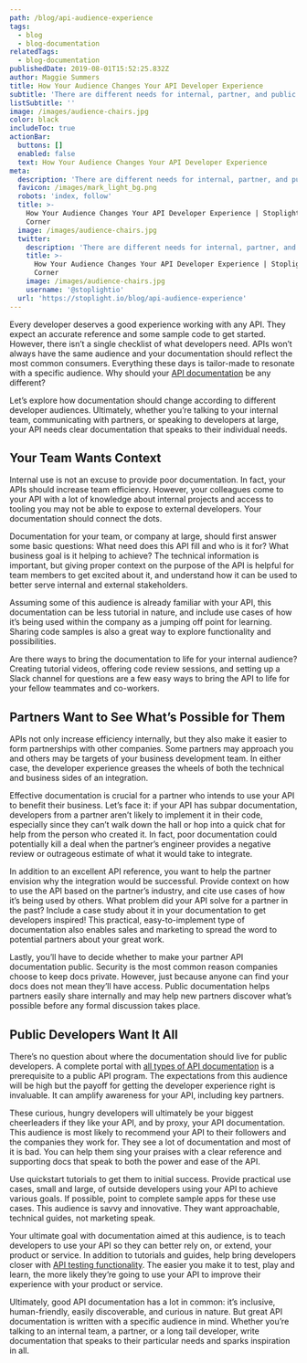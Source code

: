 ```yaml
---
path: /blog/api-audience-experience
tags:
  - blog
  - blog-documentation
relatedTags:
  - blog-documentation
publishedDate: 2019-08-01T15:52:25.832Z
author: Maggie Summers
title: How Your Audience Changes Your API Developer Experience
subtitle: 'There are different needs for internal, partner, and public APIs'
listSubtitle: ''
image: /images/audience-chairs.jpg
color: black
includeToc: true
actionBar:
  buttons: []
  enabled: false
  text: How Your Audience Changes Your API Developer Experience
meta:
  description: 'There are different needs for internal, partner, and public APIs'
  favicon: /images/mark_light_bg.png
  robots: 'index, follow'
  title: >-
    How Your Audience Changes Your API Developer Experience | Stoplight API
    Corner
  image: /images/audience-chairs.jpg
  twitter:
    description: 'There are different needs for internal, partner, and public APIs'
    title: >-
      How Your Audience Changes Your API Developer Experience | Stoplight API
      Corner
    image: /images/audience-chairs.jpg
    username: '@stoplightio'
  url: 'https://stoplight.io/blog/api-audience-experience'
---
```

Every developer deserves a good experience working with any API. They expect an accurate reference and some sample code to get started. However, there isn’t a single checklist of what developers need. APIs won’t always have the same audience and your documentation should reflect the most common consumers.  Everything these days is tailor-made to resonate with a specific audience. Why should your [API documentation](https://stoplight.io/documentation/) be any different? 

Let’s explore how documentation should change according to different developer audiences. Ultimately, whether you’re talking to your internal team, communicating with partners, or speaking to developers at large, your API needs clear documentation that speaks to their individual needs.
## Your Team Wants Context
Internal use is not an excuse to provide poor documentation. In fact, your APIs should increase team efficiency. However, your colleagues come to your API with a lot of knowledge about internal projects and access to tooling you may not be able to expose to external developers. Your documentation should connect the dots.

Documentation for your team, or company at large, should first answer some basic questions: What need does this API fill and who is it for? What business goal is it helping to achieve? The technical information is important, but giving proper context on the purpose of the API is helpful for team members to get excited about it, and understand how it can be used to better serve internal and external stakeholders. 

Assuming some of this audience is already familiar with your API, this documentation can be less tutorial in nature, and include use cases of how it’s being used within the company as a jumping off point for learning. Sharing code samples is also a great way to explore functionality and possibilities.

Are there ways to bring the documentation to life for your internal audience? Creating tutorial videos, offering code review sessions, and setting up a Slack channel for questions are a few easy ways to bring the API to life for your fellow teammates and co-workers. 

## Partners Want to See What’s Possible for Them
APIs not only increase efficiency internally, but they also make it easier to form partnerships with other companies. Some partners may approach you and others may be targets of your business development team. In either case, the developer experience greases the wheels of both the technical and business sides of an integration.

Effective documentation is crucial for a partner who intends to use your API to benefit their business. Let’s face it: if your API has subpar documentation, developers from a partner aren’t likely to implement it in their code, especially since they can’t walk down the hall or hop into a quick chat for help from the person who created it. In fact, poor documentation could potentially kill a deal when the partner’s engineer provides a negative review or outrageous estimate of what it would take to integrate.

In addition to an excellent API reference, you want to help the partner envision why the integration would be successful. Provide context on how to use the API based on the partner’s industry, and cite use cases of how it’s being used by others. What problem did your API solve for a partner in the past? Include a case study about it in your documentation to get developers inspired! This practical, easy-to-implement type of documentation also enables sales and marketing to spread the word to potential partners about your great work. 

Lastly, you’ll have to decide whether to make your partner API documentation public. Security is the most common reason companies choose to keep docs private. However, just because anyone can find your docs does not mean they’ll have access. Public documentation helps partners easily share internally and may help new partners discover what’s possible before any formal discussion takes place.
## Public Developers Want It All
There’s no question about where the documentation should live for public developers. A complete portal with [all types of API documentation](https://stoplight.io/blog/missing-api-documentation/) is a prerequisite to a public API program. The expectations from this audience will be high but the payoff for getting the developer experience right is invaluable. It can amplify awareness for your API, including key partners.

These curious, hungry developers will ultimately be your biggest cheerleaders if they like your API, and by proxy, your API documentation. This audience is most likely to recommend your API to their followers and the companies they work for. They see a lot of documentation and most of it is bad. You can help them sing your praises with a clear reference and supporting docs that speak to both the power and ease of the API.

Use quickstart tutorials to get them to initial success. Provide practical use cases, small and large, of outside developers using your API to achieve various goals. If possible, point to complete sample apps for these use cases. This audience is savvy and innovative. They want approachable, technical guides, not marketing speak. 

Your ultimate goal with documentation aimed at this audience, is to teach developers to use your API so they can better rely on, or extend, your product or service. In addition to tutorials and guides, help bring developers closer with [API testing functionality](https://stoplight.io/blog/beyond-static-documentation/). The easier you make it to test, play and learn, the more likely they’re going to use your API to improve their experience with your product or service. 

Ultimately, good API documentation has a lot in common: it’s inclusive, human-friendly, easily discoverable, and curious in nature. But great API documentation is written with a specific audience in mind. Whether you’re talking to an internal team, a partner, or a long tail developer, write documentation that speaks to their particular needs and sparks inspiration in all. 
